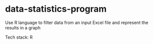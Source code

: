 # data-statistics-program
Use R language to filter data from an input Excel file and represent the results in a graph

Tech stack: R

